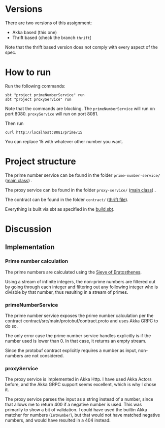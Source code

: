 # Versions

There are two versions of this assignment: 
- Akka based (this one)
- Thrift based (check the branch `thrift`)

Note that the thrift based version does not comply with every aspect of the spec. 

# How to run

Run the following commands:

```
sbt "project primeNumberService" run
sbt "project proxyService" run
```

Note that the commands are blocking. The `primeNumberService` will run on port 8080.
`proxyService` will run on port 8081.

Then run

```
curl http://localhost:8081/prime/15
```

You can replace 15 with whatever other number you want.

# Project structure

The prime number service can be found in the
folder `prime-number-service/` ([main class](prime-number-service/src/main/scala/dk/alfabetacain/backendtest/primenumberservice/Main.scala))
.

The proxy service can be found in the
folder `proxy-service/` ([main class](proxy-service/src/main/scala/dk/alfabetacain/backendtest/proxyservice/Main.scala))
.

The contract can be found in the folder `contract/` ([thrift file](contract/src/main/protobuf/contract.proto)).

Everything is built via sbt as specified in the [build.sbt](build.sbt).

# Discussion

## Implementation

### Prime number calculation

The prime numbers are calculated using the [Sieve of Eratosthenes](https://en.wikipedia.org/wiki/Sieve_of_Eratosthenes).

Using a stream of infinite integers, the non-prime numbers are filtered out by going through each integer and filtering
out any following integer who is divisble by that number, thus resulting in a stream of primes.

### primeNumberService

The prime number service exposes the prime number calculation per the contract
contract/src/main/protobuf/contract.proto and uses Akka GRPC to do so.

The only error case the prime number service handles explicitly is if the number used is lower than 0. In that case, it
returns an empty stream.

Since the protobuf contract explicitly requires a number as input, non-numbers are not considered.

### proxyService

The proxy service is implemented in Akka Http. I have used Akka Actors before, and the Akka GRPC support seems excellent, 
which is why I chose it.

The proxy service parses the input as a string instead of a number, since that allows me to return 400 if a negative number is used.
This was primarily to show a bit of validation. I could have used the builtin Akka matcher for numbers (`IntNumber`), but that would not have matched negative numbers, 
and would have resulted in a 404 instead.

